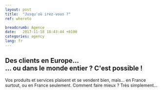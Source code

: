 ```yaml
---
layout: post
title:  "Jusqu'où irez-vous ?"
ref: whereto

breadcrumb: Agence
date:   2017-11-18 18:43:44 +0100
categories: agency
lang: fr
---
```


## Des clients en Europe&hellip;<br>&hellip; ou dans le monde entier&nbsp;? C'est possible&nbsp;!

Vos produits et services plaisent et se vendent bien, mais... en France surtout, ou en France seulement. Comment faire mieux ? Très simplement...

